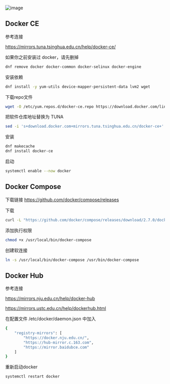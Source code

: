 ![image](https://www.docker.com/sites/default/files/social/docker_facebook_share.png)

Docker CE
--
参考连接

https://mirrors.tuna.tsinghua.edu.cn/help/docker-ce/

如果你之前安装过 docker，请先删掉
```bash
dnf remove docker docker-common docker-selinux docker-engine
```
安装依赖
```bash
dnf install -y yum-utils device-mapper-persistent-data lvm2 wget
```
下载repo文件
```bash
wget -O /etc/yum.repos.d/docker-ce.repo https://download.docker.com/linux/centos/docker-ce.repo
```
把软件仓库地址替换为 TUNA
```bash
sed -i 's+download.docker.com+mirrors.tuna.tsinghua.edu.cn/docker-ce+' /etc/yum.repos.d/docker-ce.repo
```
安装
```bash
dnf makecache
dnf install docker-ce
```
启动
```bash
systemctl enable --now docker
```

Docker Compose
--
下载链接 https://github.com/docker/compose/releases

下载
```bash
curl -L "https://github.com/docker/compose/releases/download/2.7.0/docker-compose-$(uname -s)-$(uname -m)" -o /usr/local/bin/docker-compose
```
添加执行权限
```bash
chmod +x /usr/local/bin/docker-compose
```
创建软连接
```bash
ln -s /usr/local/bin/docker-compose /usr/bin/docker-compose
```

Docker Hub
--
参考连接

https://mirrors.nju.edu.cn/help/docker-hub

https://mirrors.ustc.edu.cn/help/dockerhub.html

在配置文件 /etc/docker/daemon.json 中加入
```bash
{
    "registry-mirrors": [
        "https://docker.nju.edu.cn/",
        "https://hub-mirror.c.163.com",
        "https://mirror.baidubce.com"
    ]
}
```

重新启动docker
```bash
systemctl restart docker
```
